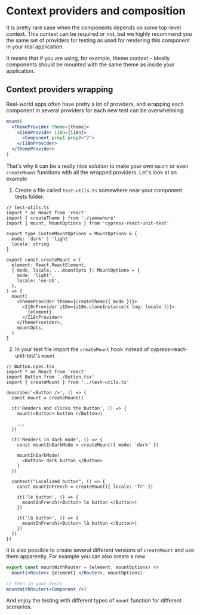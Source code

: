 # Context providers and composition

It is pretty rare case when the components depends on some top-level context. This context can be required or not, but we highly recommend you the same set of providers for testing as used for rendering this component in your real application.

It means that if you are using, for example, theme context – ideally components should be mounted with the same theme as inside your application.

## Context providers wrapping

Real-world apps often have pretty a lot of providers, and wrapping each component in several providers for each new test can be overwhelming:

```jsx
mount(
  <ThemeProvider theme={theme}>
    <I18nProvider i18n={i18n}>
      <Component prop1 prop2="2">
    </I18nProvider>
  </ThemeProvider>
)
```

That's why it can be a really nice solution to make your own `mount` or even `createMount` functions with all the wrapped providers. Let's look at an example

1. Create a file called `test-utils.ts` somewhere near your component tests folder.

```tsx
// test-utils.ts
import * as React from 'react'
import { createTheme } from './somewhere'
import { mount, MountOptions } from 'cypress-react-unit-test'

export type CustomMountOptions = MountOptions & {
  mode: 'dark' | 'light'
  locale: string
}

export const createMount = (
  element: React.ReactElement,
  { mode, locale, ...mountOpts }: MountOptions = {
    mode: 'light',
    locale: 'en-US',
  },
) => {
  mount(
    <ThemeProvider theme={createTheme({ mode })}>
      <I18nProvider i18n={i18n.cloneInstance({ lng: locale })}>
        {element}
      </I18nProvider>
    </ThemeProvider>,
    mountOpts,
  )
}
```

2. In your test file import the `createMount` hook instead of cypress-react-unit-test's `mount`

```tsx
// Button.spec.tsx
import * as React from 'react'
import Button from './Button.tsx'
import { createMount } from '../test-utils.ts'

describe('<Button />', () => {
  const mount = createMount()

  it('Renders and clicks the button', () => {
    mount(<Button> button </Button>)

    ...
  })

  it('Renders in dark mode', () => {
    const mountInDarkMode = createMount({ mode: 'dark' })

    mountInDarkMode(
      <Button> dark button </Button>
    )
  })

  context("Localized button", () => {
    const mountInFrench = createMount({ locale: 'fr' })

    it('lé button', () => {
      mountInFrench(<Button> lé button </Button>)
    })

    it('là button', () => {
      mountInFrench(<Button> là button </Button>)
    })
  })
})
```

It is also possible to create several different versions of `createMount` and use them apparently. For example you can also create a new

```jsx
export const mountWithRouter = (element, mountOptions) =>
  mount(<Router> {element} </Router>, mountOptions)

// then in your tests
mountWithRouter(<Component />)
```

And enjoy the testing with different types of `mount` function for different scenarios.
